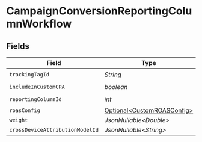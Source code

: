 # CampaignConversionReportingColumnWorkflow


## Fields

| Field                                                                      | Type                                                                       | Required                                                                   | Description                                                                |
| -------------------------------------------------------------------------- | -------------------------------------------------------------------------- | -------------------------------------------------------------------------- | -------------------------------------------------------------------------- |
| `trackingTagId`                                                            | *String*                                                                   | :heavy_check_mark:                                                         | N/A                                                                        |
| `includeInCustomCPA`                                                       | *boolean*                                                                  | :heavy_check_mark:                                                         | N/A                                                                        |
| `reportingColumnId`                                                        | *int*                                                                      | :heavy_check_mark:                                                         | N/A                                                                        |
| `roasConfig`                                                               | [Optional\<CustomROASConfig>](../../models/components/CustomROASConfig.md) | :heavy_minus_sign:                                                         | N/A                                                                        |
| `weight`                                                                   | *JsonNullable\<Double>*                                                    | :heavy_minus_sign:                                                         | N/A                                                                        |
| `crossDeviceAttributionModelId`                                            | *JsonNullable\<String>*                                                    | :heavy_minus_sign:                                                         | N/A                                                                        |